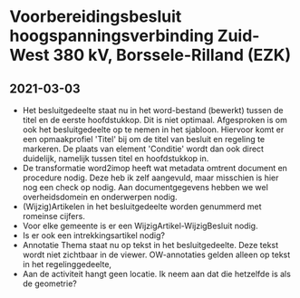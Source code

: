 # Voorbereidingsbesluit hoogspanningsverbinding Zuid-West 380 kV, Borssele-Rilland (EZK)
## 2021-03-03
- Het besluitgedeelte staat nu in het word-bestand (bewerkt) tussen de titel en de eerste hoofdstukkop. Dit is niet optimaal. Afgesproken is om ook het besluitgedeelte op te nemen in het sjabloon. Hiervoor komt er een opmaakprofiel 'Titel' bij om de titel van besluit en regeling te markeren. De plaats van element 'Conditie' wordt dan ook direct duidelijk, namelijk tussen titel en hoofdstukkop in.
- De transformatie word2imop heeft wat metadata omtrent document en procedure nodig. Deze heb ik zelf aangevuld, maar misschien is hier nog een check op nodig. Aan documentgegevens hebben we wel overheidsdomein en onderwerpen nodig.
- (Wijzig)Artikelen in het besluitgedeelte worden genummerd met romeinse cijfers.
- Voor elke gemeente is er een WijzigArtikel-WijzigBesluit nodig.
- Is er ook een intrekkingsartikel nodig?
- Annotatie Thema staat nu op tekst in het besluitgedeelte. Deze tekst wordt niet zichtbaar in de viewer. OW-annotaties gelden alleen op tekst in het regelinggedeelte,
- Aan de activiteit hangt geen locatie. Ik neem aan dat die hetzelfde is als de geometrie?

